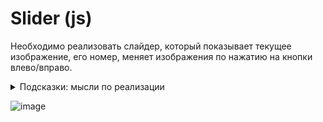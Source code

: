 # Slider (js)

Необходимо реализовать слайдер, который показывает текущее изображение, его номер, меняет изображения по нажатию на кнопки влево/вправо.

<details>
  <summary>Подсказки: мысли по реализации</summary>

- Необходима функция, которая сначала скроет все изображения, а затем отобразит нужное
- При смене изображения, необходимо менять номер текущего изображения
- Необходимо программно определять общее количество изображений
- Понадобятся обработчики событий нажатия на кнопки влево/вправо, которые будут корректно менять изображения по кругу
- Возможно, будет удобно хранить номер текущего изображения в какой-то переменной
</details>

![image](https://user-images.githubusercontent.com/29270751/226159888-be9adaa7-0d32-4f55-921c-31d64684adf9.gif)
